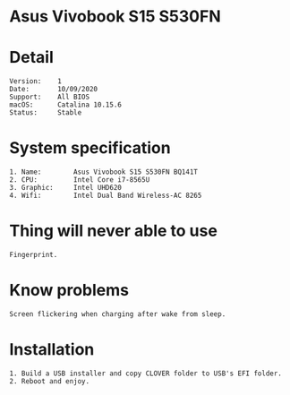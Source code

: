 
# Asus Vivobook S15 S530FN

# Detail

	Version:	1
	Date:		10/09/2020
	Support:	All BIOS
	macOS:		Catalina 10.15.6
	Status:		Stable

# System specification

	1. Name:		Asus Vivobook S15 S530FN BQ141T
	2. CPU:			Intel Core i7-8565U
	3. Graphic:		Intel UHD620
	4. Wifi:		Intel Dual Band Wireless-AC 8265

# Thing will never able to use

	Fingerprint.

# Know problems

	Screen flickering when charging after wake from sleep.
	
# Installation

	1. Build a USB installer and copy CLOVER folder to USB's EFI folder.
	2. Reboot and enjoy.
